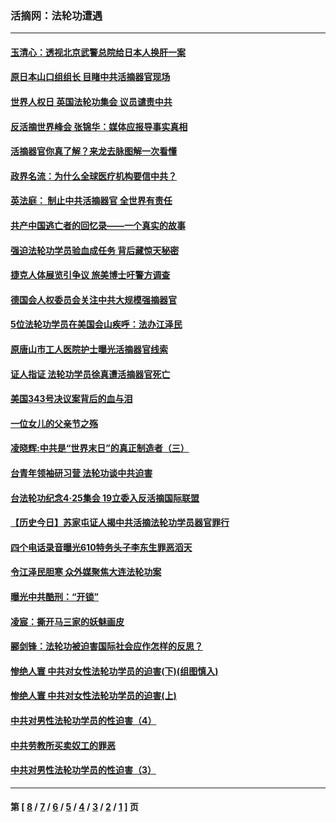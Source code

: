 ### 活摘网：法轮功遭遇
---
#### [玉清心：透视北京武警总院给日本人换肝一案](../../pages/nf5881/n13771978.md?05130430) 
#### [原日本山口组组长 目睹中共活摘器官现场](../../pages/nf5881/n13767360.md?05130430) 
#### [世界人权日 英国法轮功集会 议员谴责中共](../../pages/nf5881/n13431763.md?05130430) 
#### [反活摘世界峰会 张锦华：媒体应报导事实真相](../../pages/nf5881/n13278502.md?05130430) 
#### [活摘器官你真了解？来龙去脉图解一次看懂](../../pages/nf5881/n13013820.md?05130430) 
#### [政界名流：为什么全球医疗机构要信中共？](../../pages/nf5881/n11945479.md?05130430) 
#### [英法庭： 制止中共活摘器官 全世界有责任](../../pages/nf5881/n11330691.md?05130430) 
#### [共产中国逃亡者的回忆录——一个真实的故事](../../pages/nf5881/n10918649.md?05130430) 
#### [强迫法轮功学员验血成任务 背后藏惊天秘密](../../pages/nf5881/n4252384.md?05130430) 
#### [捷克人体展览引争议 旅美博士吁警方调查](../../pages/nf5881/n9429187.md?05130430) 
#### [德国会人权委员会关注中共大规模强摘器官](../../pages/nf5881/n8418950.md?05130430) 
#### [5位法轮功学员在美国会山疾呼：法办江泽民](../../pages/nf5881/n8101519.md?05130430) 
#### [原唐山市工人医院护士曝光活摘器官线索](../../pages/nf5881/n8076384.md?05130430) 
#### [证人指证 法轮功学员徐真遭活摘器官死亡](../../pages/nf5881/n8042467.md?05130430) 
#### [美国343号决议案背后的血与泪](../../pages/nf5881/n8020684.md?05130430) 
#### [一位女儿的父亲节之殇](../../pages/nf5881/n8014122.md?05130430) 
#### [凌晓辉:中共是“世界末日”的真正制造者（三）](../../pages/nf5881/n4210333.md?05130430) 
#### [台青年领袖研习营 法轮功谈中共迫害](../../pages/nf5881/n4141857.md?05130430) 
#### [台法轮功纪念4‧25集会 19立委入反活摘国际联盟](../../pages/nf5881/n4141821.md?05130430) 
#### [【历史今日】苏家屯证人揭中共活摘法轮功学员器官罪行](../../pages/nf5881/n4135912.md?05130430) 
#### [四个电话录音曝光610特务头子李东生罪恶滔天](../../pages/nf5881/n4040060.md?05130430) 
#### [令江泽民胆寒 众外媒聚焦大连法轮功案](../../pages/nf5881/n3932671.md?05130430) 
#### [曝光中共酷刑：“开锁”](../../pages/nf5881/n3889373.md?05130430) 
#### [凌宸：撕开马三家的妖魅画皮](../../pages/nf5881/n3849369.md?05130430) 
#### [郦剑锋：法轮功被迫害国际社会应作怎样的反思？](../../pages/nf5881/n3824560.md?05130430) 
#### [惨绝人寰 中共对女性法轮功学员的迫害(下)(组图慎入)](../../pages/nf5881/n3816285.md?05130430) 
#### [惨绝人寰 中共对女性法轮功学员的迫害(上)](../../pages/nf5881/n3815374.md?05130430) 
#### [中共对男性法轮功学员的性迫害（4）](../../pages/nf5881/n3769144.md?05130430) 
#### [中共劳教所买卖奴工的罪恶](../../pages/nf5881/n3769378.md?05130430) 
#### [中共对男性法轮功学员的性迫害（3）](../../pages/nf5881/n3768231.md?05130430) 

---
#### 第 [ [8](./8.md?05130430) / [7](./7.md?05130430) / [6](./6.md?05130430) / [5](./5.md?05130430) / [4](./4.md?05130430) / [3](./3.md?05130430) / [2](./2.md?05130430) / [1](./1.md?05130430) ] 页
